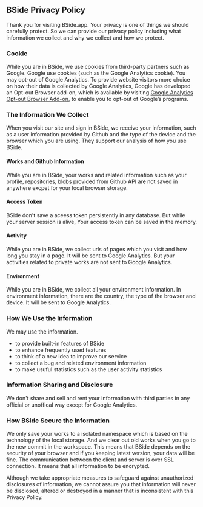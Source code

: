 ## BSide Privacy Policy

Thank you for visiting BSide.app. Your privacy is one of things we should carefully protect.
So we can provide our privacy policy including what information we collect and why we collect and how we protect.

### Cookie
While you are in BSide, we use cookies from third-party partners such as Google. Google use cookies (such as the Google Analytics cookie). You may opt-out of Google Analytics. To provide website visitors more choice on how their data is collected by Google Analytics, Google has developed an Opt-out Browser add-on, which is available by visiting [Google Analytics Opt-out Browser Add-on](https://tools.google.com/dlpage/gaoptout), to enable you to opt-out of Google’s programs.

### The Information We Collect
When you visit our site and sign in BSide, we receive your information, such as a user information provided by Github and the type of the device and the browser which you are using. They support our analysis of how you use BSide.

#### Works and Github Information
While you are in BSide, your works and related information such as your profile, repositories, blobs provided from Github API
are not saved in anywhere excpet for your local browser storage. 

#### Access Token
BSide don't save a aceess token persistently in any database.
But while your server session is alive, Your access token can be saved in the memory.

#### Activity
While you are in BSide, we collect urls of pages which you visit and how long you stay in a page. It will be sent to Google Analytics.
But your activities related to private works are not sent to Google Analytics.

#### Environment
While you are in BSide, we collect all your environment information. In environment information, there are the country, the type of the browser and device. It will be sent to Google Analytics.

### How We Use the Information

We may use the information.
- to provide built-in features of BSide
- to enhance frequently used features
- to think of a new idea to improve our service
- to collect a bug and related environment information
- to make usuful statistics such as the user activity statistics

### Information Sharing and Disclosure
We don't share and sell and rent your information with third parties in any official or unoffical way except for Google Analytics.

### How BSide Secure the Information
We only save your works to a isolated namespace which is based on the technology of the local storage. And we clear out old works when you go to the new commit in the workspace. This means that BSide depends on the security of your browser and if you keeping latest version, your data will be fine. 
The communication between the client and server is over SSL connection. It means that all information to be encrypted.

Although we take appropriate measures to safeguard against unauthorized disclosures of information, we cannot assure you that information will never be disclosed, altered or destroyed in a manner that is inconsistent with this Privacy Policy.